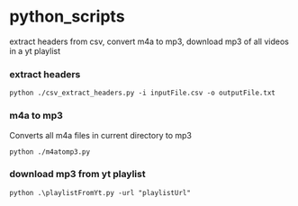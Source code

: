 # python_scripts
extract headers from csv, convert m4a to mp3, download mp3 of all videos in a yt playlist

### extract headers ###
```
python ./csv_extract_headers.py -i inputFile.csv -o outputFile.txt
```
### m4a to mp3 ###

Converts all m4a files in current directory to mp3
```
python ./m4atomp3.py
```
### download mp3 from yt playlist ###
```
python .\playlistFromYt.py -url "playlistUrl"
```
